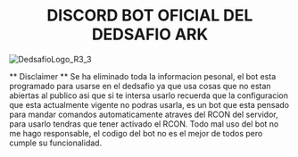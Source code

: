 <center><h1>DISCORD BOT OFICIAL DEL DEDSAFIO ARK</h1></center>

![DedsafioLogo_R3_3](https://github.com/IOxee/Ded_Bot_ARK/assets/48241519/4fa426a1-809b-454c-855f-ba3218129643)

** Disclaimer **
Se ha eliminado toda la informacion pesonal, el bot esta programado para usarse en el dedsafio ya que usa cosas que no estan abiertas al publico asi que si te intersa usarlo recuerda que la configuracion que esta actualmente vigente no podras usarla, es un bot que esta pensado para mandar comandos automaticamente atraves del RCON del servidor, para usarlo tendras que tener activado el RCON.
Todo mal uso del bot no me hago responsable, el codigo del bot no es el mejor de todos pero cumple su funcionalidad.
